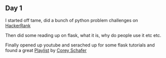 ## Day 1

I started off tame, did a bunch of python problem challenges on [HackerRank](https://www.hackerrank.com/domains/python)

Then did some reading up on flask, what it is, why do people use it etc etc.

Finally opened up youtube and serached up for some flask tutorials and found a great [Playlist](https://youtube.com/playlist?list=PL-osiE80TeTs4UjLw5MM6OjgkjFeUxCYH) by [Corey Schafer](https://www.youtube.com/channel/UCCezIgC97PvUuR4_gbFUs5g)
